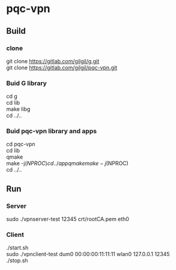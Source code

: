 pqc-vpn
===

## Build

### clone
git clone https://gitlab.com/gilgil/g.git  
git clone https://gitlab.com/gilgil/pqc-vpn.git  

### Buid G library
cd g  
cd lib  
make libg  
cd ../..  

### Buid pqc-vpn library and apps
cd pqc-vpn  
cd lib  
qmake  
make -j$(NPROC)  
cd ../app  
qmake  
make -j$(NPROC)  
cd ../..  

## Run

### Server
sudo ./vpnserver-test 12345 crt/rootCA.pem eth0  

### Client
./start.sh  
sudo ./vpnclient-test dum0 00:00:00:11:11:11 wlan0 127.0.0.1 12345  
./stop.sh  
